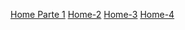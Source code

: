 [Home Parte 1](diseños/Home-1.pdf)
[Home-2](diseños/Home-2.pdf)
[Home-3](diseños/Home-3.pdf)
[Home-4](diseños/Home-4.pdf)
